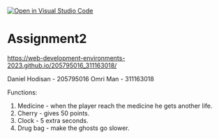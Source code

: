 [![Open in Visual Studio Code](https://classroom.github.com/assets/open-in-vscode-c66648af7eb3fe8bc4f294546bfd86ef473780cde1dea487d3c4ff354943c9ae.svg)](https://classroom.github.com/online_ide?assignment_repo_id=7803424&assignment_repo_type=AssignmentRepo)
# Assignment2
 
https://web-development-environments-2023.github.io/205795016_311163018/

Daniel Hodisan - 205795016
Omri Man - 311163018

Functions:
1) Medicine - when the player reach the medicine he gets another life.
2) Cherry - gives 50 points.
3) Clock - 5 extra seconds.
4) Drug bag - make the ghosts go slower.
